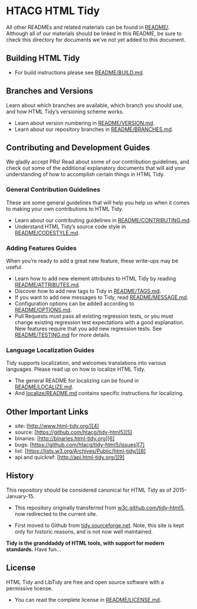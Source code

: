 # HTACG HTML Tidy

All other READMEs and related materials can be found in [README/][100]. Although all of our materials should be linked in this README, be sure to check this directory for documents we’ve not yet added to this document.

## Building HTML Tidy

  - For build instructions please see [README/BUILD.md][115].
  
## Branches and Versions

Learn about which branches are available, which branch you should use, and how HTML Tidy’s versioning scheme works.

  - Learn about version numbering in [README/VERSION.md][160].
  - Learn about our repository branches in [README/BRANCHES.md][110].
  
## Contributing and Development Guides

We gladly accept PRs! Read about some of our contribution guidelines, and check out some of the additional explanatory documents that will aid your understanding of how to accomplish certain things in HTML Tidy.

### General Contribution Guidelines

These are some general guidelines that will help you help us when it comes to making your own contributions to HTML Tidy.

  - Learn about our contributing guidelines in [README/CONTRIBUTING.md][125].
  - Understand HTML Tidy’s source code style in [README/CODESTYLE.md][120].

### Adding Features Guides

When you’re ready to add a great new feature, these write-ups may be useful.

  - Learn how to add new element attributes to HTML Tidy by reading [README/ATTRIBUTES.md][105].
  - Discover how to add new tags to Tidy in [README/TAGS.md][130].
  - If you want to add new messages to Tidy, read [README/MESSAGE.md][150].
  - Configuration options can be added according to [README/OPTIONS.md][155].
  - Pull Requests must pass all existing regression tests, or you must change existing regression test expectations with a good explanation. New features require that you add new regression tests. See [README/TESTING.md][165] for more details.

### Language Localization Guides

Tidy supports localization, and welcomes translations into various languages. Please read up on how to localize HTML Tidy.

 - The general README for localizing can be found in [README/LOCALIZE.md][140].
 - And [localize/README.md][145] contains specific instructions for localizing.


## Other Important Links

 - site: [http://www.html-tidy.org/][4]
 - source: [https://github.com/htacg/tidy-html5][5]
 - binaries: [http://binaries.html-tidy.org][6]
 - bugs: [https://github.com/htacg/tidy-html5/issues][7]
 - list: [https://lists.w3.org/Archives/Public/html-tidy/][8]
 - api and quickref: [http://api.html-tidy.org/][9]

  [4]: http://www.html-tidy.org/
  [5]: https://github.com/htacg/tidy-html5
  [6]: http://binaries.html-tidy.org
  [7]: https://github.com/htacg/tidy-html5/issues
  [8]: https://lists.w3.org/Archives/Public/html-tidy/
  [9]: http://api.html-tidy.org/


## History

This repository should be considered canonical for HTML Tidy as of 2015-January-15.

 - This repository originally transferred from [w3c.github.com/tidy-html5][20], now redirected to the current site.
 
 - First moved to Github from [tidy.sourceforge.net][21]. Note, this site is kept only for historic reasons, and is not now well maintained.

**Tidy is the granddaddy of HTML tools, with support for modern standards.** Have fun...

  [20]: http://w3c.github.com/tidy-html5/
  [21]: http://tidy.sourceforge.net


## License

HTML Tidy and LibTidy are free and open source software with a permissive license.

 - You can read the complete license in [README/LICENSE.md][135].



  [100]: README/
  [105]: README/ATTRIBUTES.md
  [110]: README/BRANCHES.md
  [115]: README/BUILD.md
  [120]: README/CODESTYLE.md
  [125]: README/CONTRIBUTING.md
  [130]: README/TAGS.md
  [135]: README/LICENSE.md
  [140]: README/LOCALIZE.md
  [145]: localize/README.md
  [150]: README/MESSAGE.md
  [155]: README/OPTIONS.md
  [160]: README/VERSION.md
  [165]: README/TESTING.md
 
